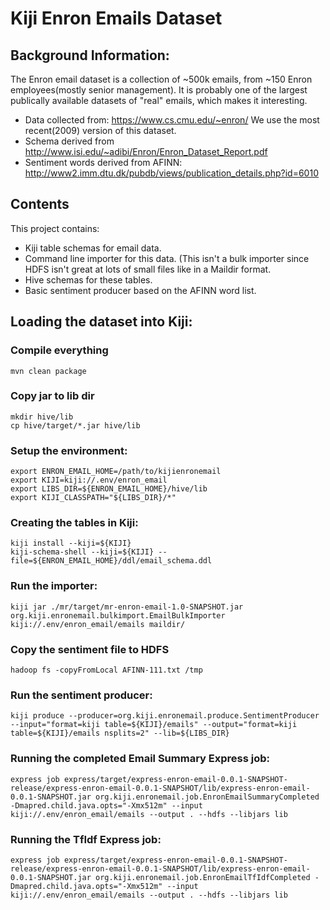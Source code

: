 Kiji Enron Emails Dataset
=========================

## Background Information:

The Enron email dataset is a collection of ~500k emails, from ~150 Enron employees(mostly senior management).
It is probably one of the largest publically available datasets of "real" emails, which makes it interesting.

* Data collected from: https://www.cs.cmu.edu/~enron/
We use the most recent(2009) version of this dataset.
* Schema derived from http://www.isi.edu/~adibi/Enron/Enron_Dataset_Report.pdf
* Sentiment words derived from AFINN: http://www2.imm.dtu.dk/pubdb/views/publication_details.php?id=6010

## Contents

This project contains:
* Kiji table schemas for email data.
* Command line importer for this data.  (This isn't a bulk importer since HDFS isn't great at lots of 
small files like in a Maildir format.
* Hive schemas for these tables.
* Basic sentiment producer based on the AFINN word list.

## Loading the dataset into Kiji:

### Compile everything
    mvn clean package

### Copy jar to lib dir
    mkdir hive/lib
    cp hive/target/*.jar hive/lib

### Setup the environment:

    export ENRON_EMAIL_HOME=/path/to/kijienronemail
    export KIJI=kiji://.env/enron_email
    export LIBS_DIR=${ENRON_EMAIL_HOME}/hive/lib
    export KIJI_CLASSPATH="${LIBS_DIR}/*"
  
### Creating the tables in Kiji:

    kiji install --kiji=${KIJI}
    kiji-schema-shell --kiji=${KIJI} --file=${ENRON_EMAIL_HOME}/ddl/email_schema.ddl

### Run the importer:

    kiji jar ./mr/target/mr-enron-email-1.0-SNAPSHOT.jar org.kiji.enronemail.bulkimport.EmailBulkImporter kiji://.env/enron_email/emails maildir/

### Copy the sentiment file to HDFS

    hadoop fs -copyFromLocal AFINN-111.txt /tmp

### Run the sentiment producer:

    kiji produce --producer=org.kiji.enronemail.produce.SentimentProducer --input="format=kiji table=${KIJI}/emails" --output="format=kiji table=${KIJI}/emails nsplits=2" --lib=${LIBS_DIR}

### Running the completed Email Summary Express job:

    express job express/target/express-enron-email-0.0.1-SNAPSHOT-release/express-enron-email-0.0.1-SNAPSHOT/lib/express-enron-email-0.0.1-SNAPSHOT.jar org.kiji.enronemail.job.EnronEmailSummaryCompleted -Dmapred.child.java.opts="-Xmx512m" --input kiji://.env/enron_email/emails --output . --hdfs --libjars lib
    
### Running the TfIdf Express job:

    express job express/target/express-enron-email-0.0.1-SNAPSHOT-release/express-enron-email-0.0.1-SNAPSHOT/lib/express-enron-email-0.0.1-SNAPSHOT.jar org.kiji.enronemail.job.EnronEmailTfIdfCompleted -Dmapred.child.java.opts="-Xmx512m" --input kiji://.env/enron_email/emails --output . --hdfs --libjars lib
